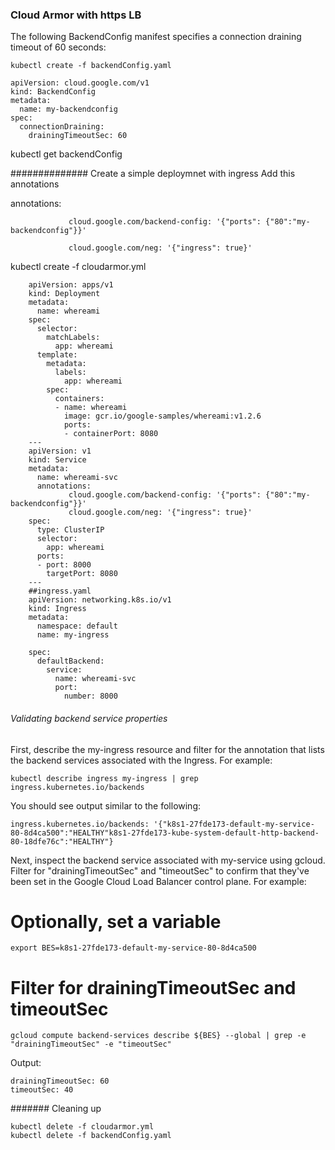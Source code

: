 ###  Cloud Armor with https LB

The following BackendConfig manifest specifies a connection draining timeout of 60 seconds:

    kubectl create -f backendConfig.yaml

    apiVersion: cloud.google.com/v1
    kind: BackendConfig
    metadata:
      name: my-backendconfig
    spec:
      connectionDraining:
        drainingTimeoutSec: 60


kubectl get backendConfig


############## Create a simple deploymnet with ingress 
Add this annotations 

annotations:

                 cloud.google.com/backend-config: '{"ports": {"80":"my-backendconfig"}}'
                 
                 cloud.google.com/neg: '{"ingress": true}'

kubectl create -f cloudarmor.yml 

        apiVersion: apps/v1
        kind: Deployment
        metadata:
          name: whereami
        spec:
          selector:
            matchLabels:
              app: whereami
          template:
            metadata:
              labels:
                app: whereami
            spec:
              containers:
              - name: whereami
                image: gcr.io/google-samples/whereami:v1.2.6
                ports:
                - containerPort: 8080
        ---
        apiVersion: v1
        kind: Service
        metadata:
          name: whereami-svc
          annotations:
                 cloud.google.com/backend-config: '{"ports": {"80":"my-backendconfig"}}'
                 cloud.google.com/neg: '{"ingress": true}' 
        spec:
          type: ClusterIP
          selector:
            app: whereami
          ports:
          - port: 8000 
            targetPort: 8080
        ---
        ##ingress.yaml
        apiVersion: networking.k8s.io/v1
        kind: Ingress
        metadata:
          namespace: default
          name: my-ingress

        spec:
          defaultBackend:
            service:
              name: whereami-svc
              port:
                number: 8000


###### Validating backend service properties

First, describe the my-ingress resource and filter for the annotation that lists the backend services associated with the Ingress. For example:


    kubectl describe ingress my-ingress | grep ingress.kubernetes.io/backends

You should see output similar to the following:

    ingress.kubernetes.io/backends: '{"k8s1-27fde173-default-my-service-80-8d4ca500":"HEALTHY"k8s1-27fde173-kube-system-default-http-backend-80-18dfe76c":"HEALTHY"}


Next, inspect the backend service associated with my-service using gcloud. Filter for "drainingTimeoutSec" and "timeoutSec" to confirm that they've been set in the Google Cloud Load Balancer control plane. For example:

# Optionally, set a variable
    export BES=k8s1-27fde173-default-my-service-80-8d4ca500

# Filter for drainingTimeoutSec and timeoutSec
    gcloud compute backend-services describe ${BES} --global | grep -e "drainingTimeoutSec" -e "timeoutSec"


Output:

    drainingTimeoutSec: 60
    timeoutSec: 40


####### Cleaning up

    kubectl delete -f cloudarmor.yml
    kubectl delete -f backendConfig.yaml
